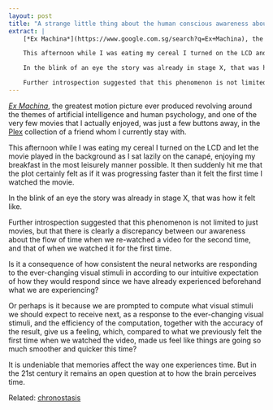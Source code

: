 ```yaml
---
layout: post
title: "A strange little thing about the human conscious awareness about the flow of time"
extract: |
    [*Ex Machina*](https://www.google.com.sg/search?q=Ex+Machina), the greatest motion picture ever produced revolving around the themes of artificial intelligence and human psychology, and one of the very few movies that I actually enjoyed, was just a few buttons away, in the [Plex](https://plex.tv/) collection of a friend whom I currently stay with.

    This afternoon while I was eating my cereal I turned on the LCD and let the movie played in the background as I sat lazily on the canapé, enjoying my breakfast in the most leisurely manner possible. It then suddenly hit me that the plot certainly felt as if it was progressing faster than it felt the first time I watched the movie.

    In the blink of an eye the story was already in stage X, that was how it felt like.

    Further introspection suggested that this phenomenon is not limited to just movies, but that there is clearly a discrepancy between our awareness about the flow of time when we re-watched a video for the second time, and that of when we watched it for the first time.
---
```


[*Ex Machina*](https://www.google.com.sg/search?q=Ex+Machina), the greatest motion picture ever produced revolving around the themes of artificial intelligence and human psychology, and one of the very few movies that I actually enjoyed, was just a few buttons away, in the [Plex](https://plex.tv/) collection of a friend whom I currently stay with.

This afternoon while I was eating my cereal I turned on the LCD and let the movie played in the background as I sat lazily on the canapé, enjoying my breakfast in the most leisurely manner possible. It then suddenly hit me that the plot certainly felt as if it was progressing faster than it felt the first time I watched the movie.

In the blink of an eye the story was already in stage X, that was how it felt like.

Further introspection suggested that this phenomenon is not limited to just movies, but that there is clearly a discrepancy between our awareness about the flow of time when we re-watched a video for the second time, and that of when we watched it for the first time.

Is it a consequence of how consistent the neural networks are responding to the ever-changing visual stimuli in according to our intuitive expectation of how they would respond since we have already experienced beforehand what we are experiencing?

Or perhaps is it because we are prompted to compute what visual stimuli we should expect to receive next, as a response to the ever-changing visual stimuli, and the efficiency of the computation, together with the accuracy of the result, give us a feeling, which, compared to what we previously felt the first time when we watched the video, made us feel like things are going so much smoother and quicker this time?

It is undeniable that memories affect the way one experiences time. But in the 21st century it remains an open question at to how the brain perceives time.

Related: [chronostasis](https://en.wikipedia.org/wiki/Chronostasis)
